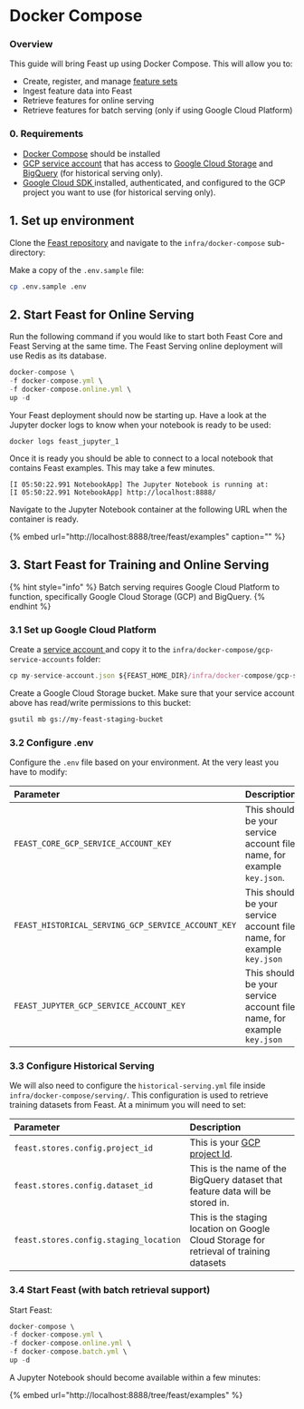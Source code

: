 # Docker Compose

### Overview

This guide will bring Feast up using Docker Compose. This will allow you to:

* Create, register, and manage [feature sets](../../user-guide/feature-sets.md)
* Ingest feature data into Feast
* Retrieve features for online serving
* Retrieve features for batch serving \(only if using Google Cloud Platform\)

### 0. Requirements

* [Docker Compose](https://docs.docker.com/compose/install/) should be installed
* [GCP service account](https://cloud.google.com/iam/docs/creating-managing-service-account-keys) that has access to [Google Cloud Storage](https://cloud.google.com/storage) and [BigQuery](https://cloud.google.com/bigquery) \(for historical serving only\).
* [Google Cloud SDK ](https://cloud.google.com/sdk/install)installed, authenticated, and configured to the GCP project you want to use \(for historical serving only\).

## 1. Set up environment

Clone the [Feast repository](https://github.com/gojek/feast/) and navigate to the `infra/docker-compose` sub-directory:

Make a copy of the `.env.sample` file:

```bash
cp .env.sample .env
```

## 2. Start Feast for Online Serving

Run the following command if you would like to start both Feast Core and Feast Serving at the same time. The Feast Serving online deployment will use Redis as its database.

```javascript
docker-compose \
-f docker-compose.yml \
-f docker-compose.online.yml \
up -d
```

Your Feast deployment should now be starting up. Have a look at the Jupyter docker logs to know when your notebook is ready to be used:

```text
docker logs feast_jupyter_1
```

Once it is ready you should be able to connect to a local notebook that contains Feast examples. This may take a few minutes.

```text
[I 05:50:22.991 NotebookApp] The Jupyter Notebook is running at:
[I 05:50:22.991 NotebookApp] http://localhost:8888/
```

Navigate to the Jupyter Notebook container at the following URL when the container is ready.

{% embed url="http://localhost:8888/tree/feast/examples" caption="" %}

## 3. Start Feast for Training and Online Serving

{% hint style="info" %}
Batch serving requires Google Cloud Platform to function, specifically Google Cloud Storage \(GCP\) and BigQuery.
{% endhint %}

### 3.1 Set up Google Cloud Platform

Create a [service account ](https://cloud.google.com/iam/docs/creating-managing-service-accounts)and copy it to the `infra/docker-compose/gcp-service-accounts` folder:

```javascript
cp my-service-account.json ${FEAST_HOME_DIR}/infra/docker-compose/gcp-service-accounts
```

Create a Google Cloud Storage bucket. Make sure that your service account above has read/write permissions to this bucket:

```bash
gsutil mb gs://my-feast-staging-bucket
```

### 3.2 Configure .env

Configure the `.env` file based on your environment. At the very least you have to modify:

| Parameter | Description |
| :--- | :--- |
| `FEAST_CORE_GCP_SERVICE_ACCOUNT_KEY` | This should be your service account file name, for example `key.json`. |
| `FEAST_HISTORICAL_SERVING_GCP_SERVICE_ACCOUNT_KEY` | This should be your service account file name, for example `key.json` |
| `FEAST_JUPYTER_GCP_SERVICE_ACCOUNT_KEY` | This should be your service account file name, for example `key.json` |

### 3.3 Configure Historical Serving

We will also need to configure the `historical-serving.yml` file inside `infra/docker-compose/serving/`. This configuration is used to retrieve training datasets from Feast. At a minimum you will need to set:

| Parameter | Description |
| :--- | :--- |
| `feast.stores.config.project_id` | This is your [GCP project Id](https://cloud.google.com/resource-manager/docs/creating-managing-projects). |
| `feast.stores.config.dataset_id` | This is the name of the BigQuery dataset that feature data will be stored in. |
| `feast.stores.config.staging_location` | This is the staging location on Google Cloud Storage for retrieval of training datasets |

### 3.4 Start Feast \(with batch retrieval support\)

Start Feast:

```javascript
docker-compose \
-f docker-compose.yml \
-f docker-compose.online.yml \
-f docker-compose.batch.yml \
up -d
```

A Jupyter Notebook  should become available within a few minutes:

{% embed url="http://localhost:8888/tree/feast/examples" %}



